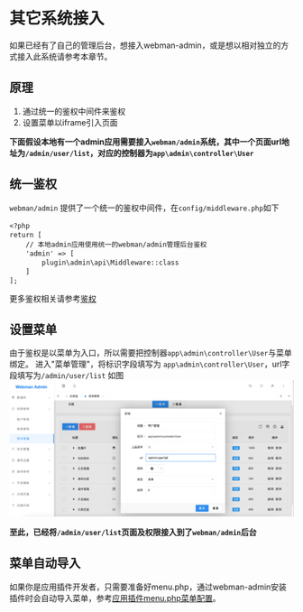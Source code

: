 # 其它系统接入

如果已经有了自己的管理后台，想接入webman-admin，或是想以相对独立的方式接入此系统请参考本章节。

## 原理
1. 通过统一的鉴权中间件来鉴权
2. 设置菜单以iframe引入页面

**下面假设本地有一个admin应用需要接入`webman/admin`系统，其中一个页面url地址为`/admin/user/list`，对应的控制器为`app\admin\controller\User`**

## 统一鉴权
`webman/admin` 提供了一个统一的鉴权中间件，在`config/middleware.php`如下

```
<?php
return [
    // 本地admin应用使用统一的webman/admin管理后台鉴权
    'admin' => [
        plugin\admin\api\Middleware::class
    ]
];
```

更多鉴权相关请参考[鉴权](auth.md)

## 设置菜单
由于鉴权是以菜单为入口，所以需要把控制器`app\admin\controller\User`与菜单绑定。
进入"菜单管理"，将标识字段填写为 `app\admin\controller\User`，url字段填写为`/admin/user/list` 如图
![img_1.png](img_1.png)

**至此，已经将`/admin/user/list`页面及权限接入到了`webman/admin`后台**

## 菜单自动导入
如果你是应用插件开发者，只需要准备好menu.php，通过webman-admin安装插件时会自动导入菜单，参考[应用插件menu.php菜单配置](../app-development/menu.md)。
